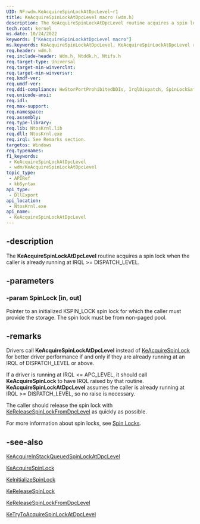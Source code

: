 ```yaml
---
UID: NF:wdm.KeAcquireSpinLockAtDpcLevel~r1
title: KeAcquireSpinLockAtDpcLevel macro (wdm.h)
description: The KeAcquireSpinLockAtDpcLevel routine acquires a spin lock when the caller is already running at IRQL >= DISPATCH_LEVEL.
tech.root: kernel
ms.date: 10/24/2022
keywords: ["KeAcquireSpinLockAtDpcLevel macro"]
ms.keywords: KeAcquireSpinLockAtDpcLevel, KeAcquireSpinLockAtDpcLevel routine [Kernel-Mode Driver Architecture], KefAcquireSpinLockAtDpcLevel, k105_4b7eb718-f04d-42de-9dfc-92355cd2ebc9.xml, kernel.keacquirespinlockatdpclevel, wdm/KeAcquireSpinLockAtDpcLevel, wdm/KefAcquireSpinLockAtDpcLevel
req.header: wdm.h
req.include-header: Wdm.h, Ntddk.h, Ntifs.h
req.target-type: Universal
req.target-min-winverclnt:
req.target-min-winversvr: 
req.kmdf-ver: 
req.umdf-ver: 
req.ddi-compliance: HwStorPortProhibitedDDIs, IrqlDispatch, SpinLockSafe
req.unicode-ansi: 
req.idl: 
req.max-support: 
req.namespace: 
req.assembly: 
req.type-library: 
req.lib: NtosKrnl.lib
req.dll: NtosKrnl.exe
req.irql: See Remarks section.
targetos: Windows
req.typenames: 
f1_keywords:
 - KeAcquireSpinLockAtDpcLevel
 - wdm/KeAcquireSpinLockAtDpcLevel
topic_type:
 - APIRef
 - kbSyntax
api_type:
 - DllExport
api_location:
 - NtosKrnl.exe
api_name:
 - KeAcquireSpinLockAtDpcLevel
---
```


## -description

The **KeAcquireSpinLockAtDpcLevel** routine acquires a spin lock when the caller is already running at IRQL >= DISPATCH_LEVEL.

## -parameters

### -param SpinLock [in, out]

Pointer to an initialized KSPIN_LOCK spin lock for which the caller must provide the storage.  The spin lock must be from non-paged pool.

## -remarks

Drivers call **KeAcquireSpinLockAtDpcLevel** instead of [KeAcquireSpinLock](nf-wdm-keacquirespinlock.md) for better driver performance if and only if they are already running at an IRQL of DISPATCH_LEVEL or above.

If a driver is running at IRQL <= APC_LEVEL, it should call **KeAcquireSpinLock** to have IRQL raised by that routine. **KeAcquireSpinLockAtDpcLevel** assumes the caller is already running at IRQL >= DISPATCH_LEVEL, so no raise is necessary.

The caller should release the spin lock with [KeReleaseSpinLockFromDpcLevel](nf-wdm-kereleasespinlockfromdpclevel.md) as quickly as possible.

For more information about spin locks, see [Spin Locks](/windows-hardware/drivers/kernel/introduction-to-spin-locks.md).

## -see-also

[KeAcquireInStackQueuedSpinLockAtDpcLevel](nf-wdm-keacquireinstackqueuedspinlockatdpclevel.md)

[KeAcquireSpinLock](nf-wdm-keacquirespinlock.md)

[KeInitializeSpinLock](nf-wdm-keinitializespinlock.md)

[KeReleaseSpinLock](nf-wdm-kereleasespinlock.md)

[KeReleaseSpinLockFromDpcLevel](nf-wdm-kereleasespinlockfromdpclevel.md)

[KeTryToAcquireSpinLockAtDpcLevel](nf-wdm-ketrytoacquirespinlockatdpclevel.md)

